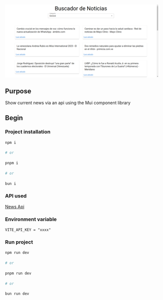 ![Captured image](./public/notice.png "Captured image")

## Purpose

Show current news via an api using the Mui component library

## Begin

### Project installation

```bash
npm i

# or

pnpm i

# or

bun i
```

### API used

[News Api](https://newsapi.org/)

### Environment variable

```env
VITE_API_KEY = "xxxx"
```

### Run project

```bash
npm run dev

# or

pnpm run dev

# or

bun run dev
```
